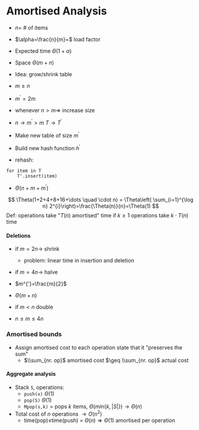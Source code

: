 # Amortised Analysis
- $n =$ # of items
- $\alpha=\frac{n}{m}=$ load factor
- Expected time $\Theta(1+\alpha)$
- Space $\Theta(m+n)$

- Idea: grow/shrink table
- $m\geq n$ 
- $m^{'}=2m$
- whenever $n>m \Rightarrow$ increase size
- $n\rightarrow m^{'}>m$ $T \rightarrow T^{'}$
- Make new table of size $m^{'}$
- Build new hash function $h^{'}$
- rehash:
```
for item in T
	T'.insert(item)
```
- $\Theta(n+m+m^{'})$

$$
\Theta(1+2+4+8+16+\dots \quad \cdot n) = \Theta\left( \sum_{i=1}^{\log n} 2^{i}\right)=\frac{\Theta(n)}{n}=\Theta(1)
$$
Def: operations take "$T(n)$ amortised" time if $k\geq 1$ operations take $k\cdot T(n)$ time

#### Deletions
- if $m=2n \rightarrow$ shrink
	- problem: linear time in insertion and deletion

- if $m=4n \rightarrow$ halve
- $m^{'}=\frac{m}{2}$
- $\Theta(m+n)$
- if $m < n$ double
- $n\leq m \leq 4n$ 

### Amortised bounds
- Assign amortised cost to each operation state that it "preserves the sum"
	- $\\sum_{nr. op}$ amortised cost $\geq \\sum_{nr. op}$  actual cost

#### Aggregate analysis
- Stack `S`, operations:
	- `push(x)` $\Theta(1)$
	- `pop(S)` $\Theta(1)$
	- `Mpop(s,k)` = pops $k$ items, $\Theta(min\left\lbrace k, |S| \right\rbrace) \rightarrow \Theta(n)$ 
- Total cost of $n$ operations $\rightarrow O(n^2)$
	- time(pop)$\leq$time(push) = $\Theta(n) \Rightarrow \Theta(1)$ amortised per operation